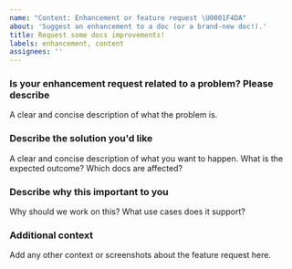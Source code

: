```yaml
---
name: "Content: Enhancement or feature request \U0001F4DA"
about: 'Suggest an enhancement to a doc (or a brand-new doc!).'
title: Request some docs improvements!
labels: enhancement, content
assignees: ''
---
```


<!-- Please fill out each section below. This helps our writers diagnose your issue as quickly as possible. **THIS REPO IS PUBLIC. Any information included in this form is accessible on the internet!**

** Check for existing issues**: Before opening a new issue, please search existing issues: https://github.com/newrelic/docs-website/issues -->

### Is your enhancement request related to a problem? Please describe

A clear and concise description of what the problem is.

### Describe the solution you'd like

A clear and concise description of what you want to happen. What is the expected outcome? Which docs are affected?

### Describe why this important to you

Why should we work on this? What use cases does it support?

### Additional context

Add any other context or screenshots about the feature request here.
